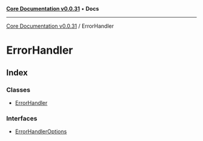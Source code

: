 [**Core Documentation v0.0.31**](../README.md) • **Docs**

***

[Core Documentation v0.0.31](../modules.md) / ErrorHandler

# ErrorHandler

## Index

### Classes

- [ErrorHandler](classes/ErrorHandler.md)

### Interfaces

- [ErrorHandlerOptions](interfaces/ErrorHandlerOptions.md)
